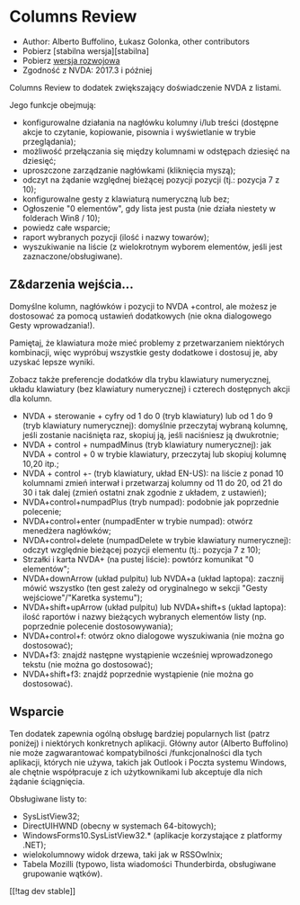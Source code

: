 # Columns Review #

* Author: Alberto Buffolino, Łukasz Golonka, other contributors
* Pobierz [stabilna wersja][stabilna]
* Pobierz [wersja rozwojowa][dev]
* Zgodność z NVDA: 2017.3 i później

Columns Review to dodatek zwiększający doświadczenie NVDA z listami.

Jego funkcje obejmują:

* konfigurowalne działania na nagłówku kolumny i/lub treści (dostępne akcje
  to czytanie, kopiowanie, pisownia i wyświetlanie w trybie przeglądania);
* możliwość przełączania się między kolumnami w odstępach dziesięć na
  dziesięć;
* uproszczone zarządzanie nagłówkami (kliknięcia myszą);
* odczyt na żądanie względnej bieżącej pozycji pozycji (tj.: pozycja 7 z
  10);
* konfigurowalne gesty z klawiaturą numeryczną lub bez;
* Ogłoszenie "0 elementów", gdy lista jest pusta (nie działa niestety w
  folderach Win8 / 10);
* powiedz całe wsparcie;
* raport wybranych pozycji (ilość i nazwy towarów);
* wyszukiwanie na liście (z wielokrotnym wyborem elementów, jeśli jest
  zaznaczone/obsługiwane).

## Z&darzenia wejścia...

Domyślne kolumn, nagłówków i pozycji to NVDA +control, ale możesz je
dostosować za pomocą ustawień dodatkowych (nie okna dialogowego Gesty
wprowadzania!).

Pamiętaj, że klawiatura może mieć problemy z przetwarzaniem niektórych
kombinacji, więc wypróbuj wszystkie gesty dodatkowe i dostosuj je, aby
uzyskać lepsze wyniki.

Zobacz także preferencje dodatków dla trybu klawiatury numerycznej, układu
klawiatury (bez klawiatury numerycznej) i czterech dostępnych akcji dla
kolumn.

* NVDA + sterowanie + cyfry od 1 do 0 (tryb klawiatury) lub od 1 do 9 (tryb
  klawiatury numerycznej): domyślnie przeczytaj wybraną kolumnę, jeśli
  zostanie naciśnięta raz, skopiuj ją, jeśli naciśniesz ją dwukrotnie;
* NVDA + control + numpadMinus (tryb klawiatury numerycznej): jak NVDA +
  control + 0 w trybie klawiatury, przeczytaj lub skopiuj kolumnę 10,20
  itp.;
* NVDA + control +- (tryb klawiatury, układ EN-US): na liście z ponad 10
  kolumnami zmień interwał i przetwarzaj kolumny od 11 do 20, od 21 do 30 i
  tak dalej (zmień ostatni znak zgodnie z układem, z ustawień);
* NVDA+control+numpadPlus (tryb numpad): podobnie jak poprzednie polecenie;
* NVDA+control+enter (numpadEnter w trybie numpad): otwórz menedżera
  nagłówków;
* NVDA+control+delete (numpadDelete w trybie klawiatury numerycznej): odczyt
  względnie bieżącej pozycji elementu (tj.: pozycja 7 z 10);
* Strzałki i karta NVDA+ (na pustej liście): powtórz komunikat "0
  elementów";
* NVDA+downArrow (układ pulpitu) lub NVDA+a (układ laptopa): zacznij mówić
  wszystko (ten gest zależy od oryginalnego w sekcji "Gesty
  wejściowe"/"Karetka systemu");
* NVDA+shift+upArrow (układ pulpitu) lub NVDA+shift+s (układ laptopa): ilość
  raportów i nazwy bieżących wybranych elementów listy (np. poprzednie
  polecenie dostosowywania);
* NVDA+control+f: otwórz okno dialogowe wyszukiwania (nie można go
  dostosować);
* NVDA+f3: znajdź następne wystąpienie wcześniej wprowadzonego tekstu (nie
  można go dostosować);
* NVDA+shift+f3: znajdź poprzednie wystąpienie (nie można go dostosować).

## Wsparcie

Ten dodatek zapewnia ogólną obsługę bardziej popularnych list (patrz
poniżej) i niektórych konkretnych aplikacji. Główny autor (Alberto
Buffolino) nie może zagwarantować kompatybilności /funkcjonalności dla tych
aplikacji, których nie używa, takich jak Outlook i Poczta systemu Windows,
ale chętnie współpracuje z ich użytkownikami lub akceptuje dla nich żądanie
ściągnięcia.

Obsługiwane listy to:

* SysListView32;
* DirectUIHWND (obecny w systemach 64-bitowych);
* WindowsForms10.SysListView32.* (aplikacje korzystające z platformy .NET);
* wielokolumnowy widok drzewa, taki jak w RSSOwlnix;
* Tabela Mozilli (typowo, lista wiadomości Thunderbirda, obsługiwane
  grupowanie wątków).


[[!tag dev stable]]


[stable]: https://www.nvaccess.org/addonStore/legacy?file=columnsReview

[dev]: https://www.nvaccess.org/addonStore/legacy?file=columnsReview-dev
